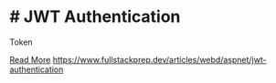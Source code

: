 # # JWT Authentication

Token

[Read More](https://www.fullstackprep.dev/articles/webd/aspnet/jwt-authentication) https://www.fullstackprep.dev/articles/webd/aspnet/jwt-authentication